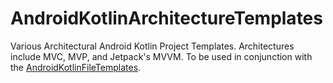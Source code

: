 # AndroidKotlinArchitectureTemplates
Various Architectural Android Kotlin Project Templates. Architectures include MVC, MVP, and Jetpack's MVVM. To be used in conjunction with the [AndroidKotlinFileTemplates](https://github.com/MoonWolf125/AndroidKotlinFileTemplates).
